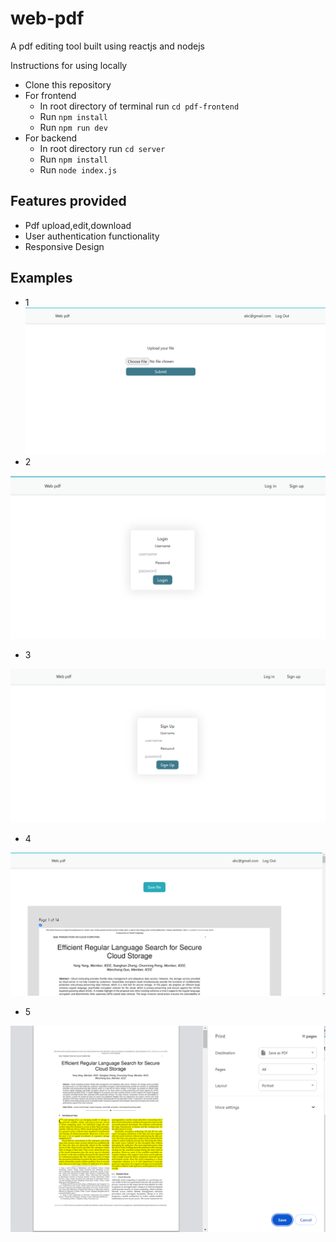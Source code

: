 # web-pdf
A pdf editing tool built using reactjs and nodejs

Instructions for using locally

* Clone this repository
* For frontend
  * In root directory of terminal run `cd pdf-frontend`
  * Run `npm install` 
  * Run `npm run dev`
* For backend
  * In root directory run `cd server`
  * Run `npm install`
  * Run `node index.js`
 
 ## Features provided
 * Pdf upload,edit,download
 * User authentication functionality
 * Responsive Design

## Examples
* 1
![img1](https://github.com/geoffgeorgein/web-pdf/blob/main/samples/fs1.png?raw=true)
* 2

![img2](https://github.com/geoffgeorgein/web-pdf/blob/main/samples/fs2.png?raw=true)
* 3

![img3](https://github.com/geoffgeorgein/web-pdf/blob/main/samples/fs3.png?raw=true)
* 4

![img4](https://github.com/geoffgeorgein/web-pdf/blob/main/samples/fs4.png?raw=true)
* 5

![img5](https://github.com/geoffgeorgein/web-pdf/blob/main/samples/fs5.png?raw=true)

